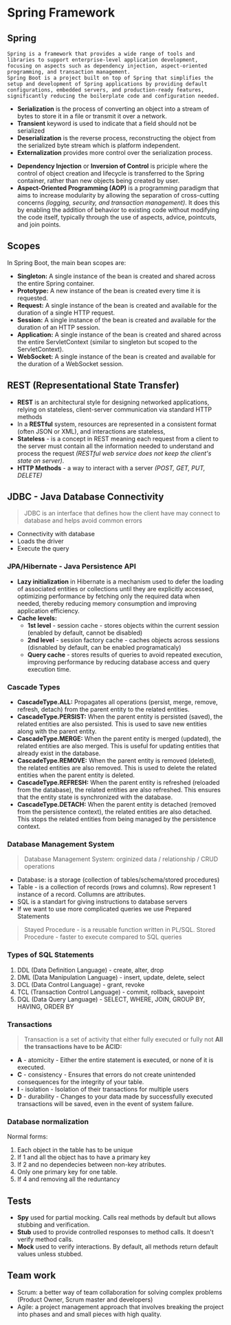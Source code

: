 # Spring Framework
## Spring
```
Spring is a framework that provides a wide range of tools and libraries to support enterprise-level application development, focusing on aspects such as dependency injection, aspect-oriented programming, and transaction management. 
Spring Boot is a project built on top of Spring that simplifies the setup and development of Spring applications by providing default configurations, embedded servers, and production-ready features, significantly reducing the boilerplate code and configuration needed.
```
- **Serialization** is the process of converting an object into a stream of bytes to store it in a file or transmit it over a network. 
- **Transient** keyword is used to indicate that a field should not be serialized
- **Deserialization** is the reverse process, reconstructing the object from the serialized byte stream which is platform independent.
- **Externalization** provides more control over the serialization process.
* **Dependency Injection** or **Inversion of Control** is priciple where the control of object creation and lifecycle is transferred to the Spring container, rather than new objects being created by user.
* **Aspect-Oriented Programming (AOP)** is a programming paradigm that aims to increase modularity by allowing the separation of cross-cutting concerns *(logging, security, and transaction management)*. It does this by enabling the addition of behavior to existing code without modifying the code itself, typically through the use of aspects, advice, pointcuts, and join points.
## Scopes
In Spring Boot, the main bean scopes are:
- **Singleton:** A single instance of the bean is created and shared across the entire Spring container.
- **Prototype:** A new instance of the bean is created every time it is requested.
- **Request:** A single instance of the bean is created and available for the duration of a single HTTP request.
- **Session:** A single instance of the bean is created and available for the duration of an HTTP session.
- **Application:** A single instance of the bean is created and shared across the entire ServletContext (similar to singleton but scoped to the ServletContext).
- **WebSocket:** A single instance of the bean is created and available for the duration of a WebSocket session.
## REST (Representational State Transfer)
- **REST** is an architectural style for designing networked applications, relying on stateless, client-server communication via standard HTTP methods
- In a **RESTful** system, resources are represented in a consistent format (often JSON or XML), and interactions are stateless, 
- **Stateless** - is a concept in REST meaning each request from a client to the server must contain all the information needed to understand and process the request *(RESTful web service does not keep the client's state on server)*.
- **HTTP Methods** - a way to interact with a server *(POST, GET, PUT, DELETE)*
## JDBC - Java Database Connectivity
> JDBC is an interface that defines how the client have may connect to database and helps avoid common errors
- Connectivity with database
- Loads the driver
- Execute the query
### JPA/Hibernate - Java Persistence API
- **Lazy initialization** in Hibernate is a mechanism used to defer the loading of associated entities or collections until they are explicitly accessed, optimizing performance by fetching only the required data when needed, thereby reducing memory consumption and improving application efficiency.
- **Cache levels:**
    - **1st level** - session cache - stores objects within the current session (enabled by default, cannot be disabled)
    - **2nd level** - session factory cache - caches objects across sessions (disnabled by default, can be enabled programaticaly)
    - **Query cache** - stores results of queries to avoid repeated execution, improving performance by reducing database access and query execution time.
### Cascade Types
- **CascadeType.ALL:** Propagates all operations (persist, merge, remove, refresh, detach) from the parent entity to the related entities.
- **CascadeType.PERSIST:** When the parent entity is persisted (saved), the related entities are also persisted. This is used to save new entities along with the parent entity.
- **CascadeType.MERGE:** When the parent entity is merged (updated), the related entities are also merged. This is useful for updating entities that already exist in the database.
- **CascadeType.REMOVE:** When the parent entity is removed (deleted), the related entities are also removed. This is used to delete the related entities when the parent entity is deleted.
- **CascadeType.REFRESH:** When the parent entity is refreshed (reloaded from the database), the related entities are also refreshed. This ensures that the entity state is synchronized with the database.
- **CascadeType.DETACH:** When the parent entity is detached (removed from the persistence context), the related entities are also detached. This stops the related entities from being managed by the persistence context.
### Database Management System
> Database Management System: orginized data / relationship / CRUD operations
- Database: is a storage (collection of tables/schema/stored procedures)
- Table - is a collection of records (rows and columns). Row represent 1 instance of a record. Collumns are attributes.
- SQL is a standart for giving instructions to database servers
- If we want to use more complicated queries we use Prepared Statements
> Stayed Procedure - is a reusable function written in PL/SQL.
> Stored Procedure - faster to execute compared to SQL queries
### Types of SQL Statements
1) DDL (Data Definition Language) - create, alter, drop
2) DML (Data Manipulation Language) - insert, update, delete, select
3) DCL (Data Control Language) - grant, revoke
4) TCL (Transaction Control Language) - commit, rollback, savepoint
5) DQL (Data Query Language) - SELECT, WHERE, JOIN, GROUP BY, HAVING, ORDER BY
### Transactions
> Transaction is a set of activity that either fully executed or fully not
**All the transactions have to be ACID:**
- **A** - atomicity - Either the entire statement is executed, or none of it is executed.
- **C** - consistency - Ensures that errors do not create unintended consequences for the integrity of your table.
- **I** - isolation - Isolation of their transactions for multiple users
- **D** - durability - Changes to your data made by successfully executed transactions will be saved, even in the event of system failure.
### Database normalization
Normal forms:
1. Each object in the table has to be unique 
2. If 1 and all the object has to have a primary key 
3. If 2 and no dependecies between non-key atributes. 
4. Only one primary key for one table. 
5. If 4 and removing all the reduntancy
## Tests
- **Spy** used for partial mocking. Calls real methods by default but allows stubbing and verification.
- **Stub** used to provide controlled responses to method calls. It doesn't verify method calls.
- **Mock** used to verify interactions. By default, all methods return default values unless stubbed.
## Team work
- Scrum: a better way of team collaboration for solving complex problems (Product Owner, Scrum master and developers)
- Agile: a project management approach that involves breaking the project into phases and and small pieces with high quality.

